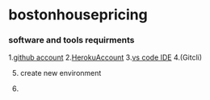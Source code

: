 # bostonhousepricing
### software and tools requirments

1.[github account](https://github.com)
2.[HerokuAccount](https://heroku.com)
3.[vs code IDE](https://code.visualstudio.com/)
4.(Gitcli)

5. create new environment

6.